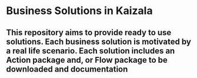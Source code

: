 # Business Solutions in Kaizala
## This repository aims to provide ready to use solutions. Each business solution is motivated by a real life scenario. Each solution includes an Action package and, or Flow package to be downloaded and documentation
